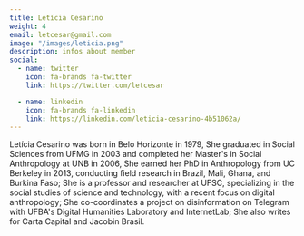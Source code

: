 ```yaml
---
title: Letícia Cesarino
weight: 4
email: letcesar@gmail.com
image: "/images/leticia.png"
description: infos about member
social:
  - name: twitter
    icon: fa-brands fa-twitter
    link: https://twitter.com/letcesar

  - name: linkedin
    icon: fa-brands fa-linkedin
    link: https://linkedin.com/leticia-cesarino-4b51062a/
---
```

Letícia Cesarino was born in Belo Horizonte in 1979, She graduated in Social Sciences from UFMG in 2003 and completed her Master's in Social Anthropology at UNB in 2006, She earned her PhD in Anthropology from UC Berkeley in 2013, conducting field research in Brazil, Mali, Ghana, and Burkina Faso; She is a professor and researcher at UFSC, specializing in the social studies of science and technology, with a recent focus on digital anthropology; She co-coordinates a project on disinformation on Telegram with UFBA's Digital Humanities Laboratory and InternetLab; She also writes for Carta Capital and Jacobin Brasil.
